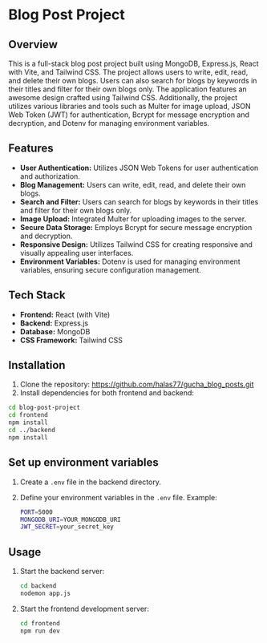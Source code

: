 # Blog Post Project

## Overview

This is a full-stack blog post project built using MongoDB, Express.js, React with Vite, and Tailwind CSS. The project allows users to write, edit, read, and delete their own blogs. Users can also search for blogs by keywords in their titles and filter for their own blogs only. The application features an awesome design crafted using Tailwind CSS. Additionally, the project utilizes various libraries and tools such as Multer for image upload, JSON Web Token (JWT) for authentication, Bcrypt for message encryption and decryption, and Dotenv for managing environment variables.

## Features

- **User Authentication:** Utilizes JSON Web Tokens for user authentication and authorization.
- **Blog Management:** Users can write, edit, read, and delete their own blogs.
- **Search and Filter:** Users can search for blogs by keywords in their titles and filter for their own blogs only.
- **Image Upload:** Integrated Multer for uploading images to the server.
- **Secure Data Storage:** Employs Bcrypt for secure message encryption and decryption.
- **Responsive Design:** Utilizes Tailwind CSS for creating responsive and visually appealing user interfaces.
- **Environment Variables:** Dotenv is used for managing environment variables, ensuring secure configuration management.

## Tech Stack

- **Frontend:** React (with Vite)
- **Backend:** Express.js
- **Database:** MongoDB
- **CSS Framework:** Tailwind CSS

## Installation

1. Clone the repository: https://github.com/halas77/gucha_blog_posts.git 
2. Install dependencies for both frontend and backend:

```bash
cd blog-post-project
cd frontend
npm install
cd ../backend
npm install
```

## Set up environment variables

1. Create a `.env` file in the backend directory.
2. Define your environment variables in the `.env` file. Example:

    ```bash
    PORT=5000
    MONGODB_URI=YOUR_MONGODB_URI
    JWT_SECRET=your_secret_key
    ```

## Usage

1. Start the backend server:

    ```bash
    cd backend
    nodemon app.js
    ```

2. Start the frontend development server:

    ```bash
    cd frontend
    npm run dev
    ```






